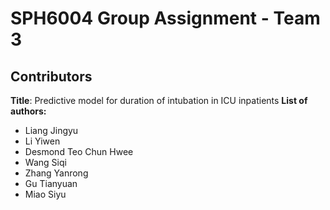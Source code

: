 # SPH6004 Group Assignment - Team 3
## Contributors

**Title**: Predictive model for duration of intubation in ICU inpatients
**List of authors:**

- Liang Jingyu
- Li Yiwen
- Desmond Teo Chun Hwee
- Wang Siqi
- Zhang Yanrong
- Gu Tianyuan
- Miao Siyu



